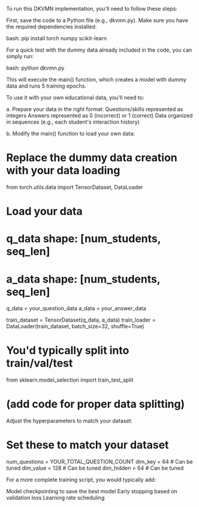 To run this DKVMN implementation, you'll need to follow these steps:

First, save the code to a Python file (e.g., dkvmn.py).
Make sure you have the required dependencies installed:

bash: pip install torch numpy scikit-learn

For a quick test with the dummy data already included in the code, you can simply run:

bash: python dkvmn.py

This will execute the main() function, which creates a model with dummy data and runs 5 training epochs.

To use it with your own educational data, you'll need to:

a. Prepare your data in the right format:
    Questions/skills represented as integers
    Answers represented as 0 (incorrect) or 1 (correct)
    Data organized in sequences (e.g., each student's interaction history)

b. Modify the main() function to load your own data:

# Replace the dummy data creation with your data loading
from torch.utils.data import TensorDataset, DataLoader

# Load your data
# q_data shape: [num_students, seq_len]
# a_data shape: [num_students, seq_len]
q_data = your_question_data
a_data = your_answer_data

train_dataset = TensorDataset(q_data, a_data)
train_loader = DataLoader(train_dataset, batch_size=32, shuffle=True)

# You'd typically split into train/val/test
from sklearn.model_selection import train_test_split
# (add code for proper data splitting)

Adjust the hyperparameters to match your dataset:

# Set these to match your dataset
num_questions = YOUR_TOTAL_QUESTION_COUNT
dim_key = 64  # Can be tuned
dim_value = 128  # Can be tuned
dim_hidden = 64  # Can be tuned

For a more complete training script, you would typically add:

Model checkpointing to save the best model
Early stopping based on validation loss
Learning rate scheduling
